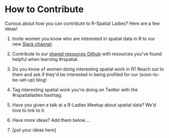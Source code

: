 # How to Contribute
Curious about how you can contribute to R-Spatial Ladies? Here are a few ideas! 

1. Invite women you know who are interested in spatial data in R to our new [Slack channel](https://join.slack.com/t/r-spatialladies/shared_invite/enQtMzU1MTIwMjU2NzUyLTBkZjU1NDFiZGU3YzNmN2Y0Y2NiYTM2Njk2ZjI5M2IyMTNiNjI3ZDQ4MzEyMjQxNjM2YWU2ZGVkZWRiYmU1ZDM). 

2. Contribute to our [shared resources Github](https://github.com/rspatialladies/rspatial-resources) with resources you've found helpful when learning #rspatial.

3. Do you know of women doing interesting spatial work in R? Reach out to them and ask if they'd be interested in being profiled for our (soon-to-be-set-up) blog!

4. Tag interesting spatial work you're doing on Twitter with the #rspatialladies hashtag.

5. Have you given a talk at a R-Ladies Meetup about spatial data? We'd love to link to it.

6. Have more ideas? Add them below....

7. [put your ideas here]